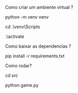 Como criar um ambiente virtual ?

python -m venv venv 

cd .\venv\Scripts

.\activate

Como baixar as dependencias ?

pip install -r requirements.txt  

Como rodar?

cd src

python game.py